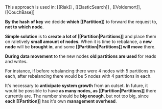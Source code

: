 This approach is used in: [[Riak]] , [[ElasticSearch]] , [[Voldemort]], [[CouchBase]]

**By the hash of key** we decide **which [[Partition]]** to forward the request to, **not to which node**.

**Simple solution** is to **create a lot of [[Partition|Partitions]]** and place them on raletively **small amount of nodes**. When it is time to rebalance, a **new node** will be **brought in**, and some **[[Partition|Partitions]] will move** there.

**During data movement** to the new nodes **old partitions are used** for reads and writes.

For instance, if before rebalancing there were 4 nodes with 5 partitions on each, after rebalancing there would be 5 nodes with 4 partitions in each.

It's necessary to **anticipate system growth** from an outset. In future, it would be possible to have **as many nodes, as [[Partition|Partitions]]** there currently are. The number should be **big enough**, but not too big, since **each [[Partition]]** has it's own **management overhead**.
